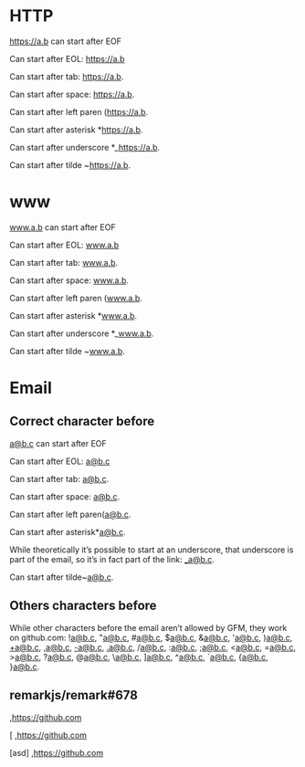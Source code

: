 # HTTP

https://a.b can start after EOF

Can start after EOL:
https://a.b

Can start after tab:	https://a.b.

Can start after space: https://a.b.

Can start after left paren (https://a.b.

Can start after asterisk *https://a.b.

Can start after underscore *_https://a.b.

Can start after tilde ~https://a.b.

# www

www.a.b can start after EOF

Can start after EOL:
www.a.b

Can start after tab:	www.a.b.

Can start after space: www.a.b.

Can start after left paren (www.a.b.

Can start after asterisk *www.a.b.

Can start after underscore *_www.a.b.

Can start after tilde ~www.a.b.

# Email

## Correct character before

a@b.c can start after EOF

Can start after EOL:
a@b.c

Can start after tab:	a@b.c.

Can start after space: a@b.c.

Can start after left paren(a@b.c.

Can start after asterisk*a@b.c.

While theoretically it’s possible to start at an underscore, that underscore
is part of the email, so it’s in fact part of the link: _a@b.c.

Can start after tilde~a@b.c.

## Others characters before

While other characters before the email aren’t allowed by GFM, they work on
github.com: !a@b.c, "a@b.c, #a@b.c, $a@b.c, &a@b.c, 'a@b.c, )a@b.c, +a@b.c,
,a@b.c, -a@b.c, .a@b.c, /a@b.c, :a@b.c, ;a@b.c, <a@b.c, =a@b.c, >a@b.c, ?a@b.c,
@a@b.c, \a@b.c, ]a@b.c, ^a@b.c, `a@b.c, {a@b.c, }a@b.c.

## remarkjs/remark#678

,https://github.com

[ ,https://github.com

[asd] ,https://github.com
